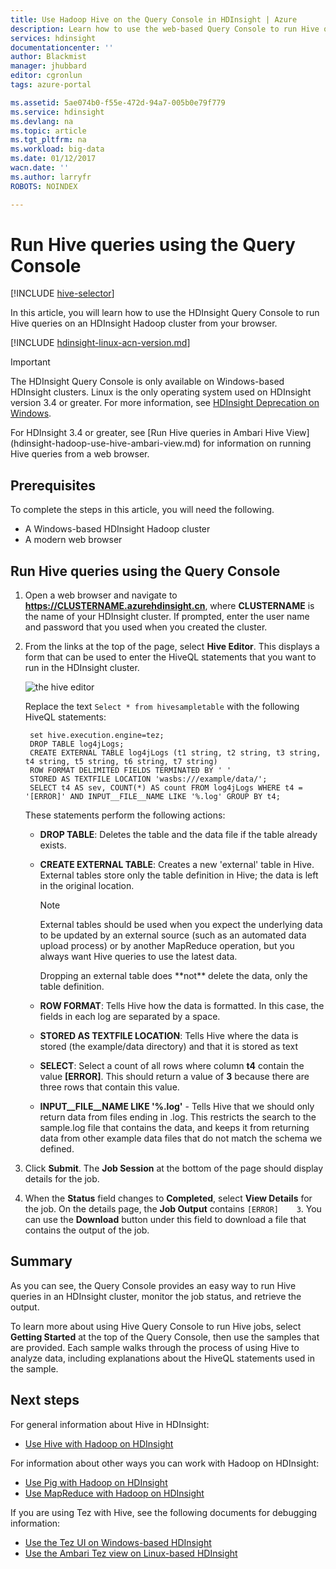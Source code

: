 ```yaml
---
title: Use Hadoop Hive on the Query Console in HDInsight | Azure
description: Learn how to use the web-based Query Console to run Hive queries on an HDInsight Hadoop cluster from your browser.
services: hdinsight
documentationcenter: ''
author: Blackmist
manager: jhubbard
editor: cgronlun
tags: azure-portal

ms.assetid: 5ae074b0-f55e-472d-94a7-005b0e79f779
ms.service: hdinsight
ms.devlang: na
ms.topic: article
ms.tgt_pltfrm: na
ms.workload: big-data
ms.date: 01/12/2017
wacn.date: ''
ms.author: larryfr
ROBOTS: NOINDEX

---
```

# Run Hive queries using the Query Console
[!INCLUDE [hive-selector](../../includes/hdinsight-selector-use-hive.md)]

In this article, you will learn how to use the HDInsight Query Console to run Hive queries on an HDInsight Hadoop cluster from your browser.

[!INCLUDE [hdinsight-linux-acn-version.md](../../includes/hdinsight-linux-acn-version.md)]

> [!IMPORTANT]
> The HDInsight Query Console is only available on Windows-based HDInsight clusters. Linux is the only operating system used on HDInsight version 3.4 or greater. For more information, see [HDInsight Deprecation on Windows](hdinsight-component-versioning.md#hdi-version-32-and-33-nearing-deprecation-date).
><p>
> For HDInsight 3.4 or greater, see [Run Hive queries in Ambari Hive View](hdinsight-hadoop-use-hive-ambari-view.md) for information on running Hive queries from a web browser.

## <a id="prereq"></a>Prerequisites
To complete the steps in this article, you will need the following.

* A Windows-based HDInsight Hadoop cluster
* A modern web browser

## <a id="run"></a> Run Hive queries using the Query Console
1. Open a web browser and navigate to **https://CLUSTERNAME.azurehdinsight.cn**, where **CLUSTERNAME** is the name of your HDInsight cluster. If prompted, enter the user name and password that you used when you created the cluster.
2. From the links at the top of the page, select **Hive Editor**. This displays a form that can be used to enter the HiveQL statements that you want to run in the HDInsight cluster.

    ![the hive editor](./media/hdinsight-hadoop-use-hive-query-console/queryconsole.png)

    Replace the text `Select * from hivesampletable` with the following HiveQL statements:

        set hive.execution.engine=tez;
        DROP TABLE log4jLogs;
        CREATE EXTERNAL TABLE log4jLogs (t1 string, t2 string, t3 string, t4 string, t5 string, t6 string, t7 string)
        ROW FORMAT DELIMITED FIELDS TERMINATED BY ' '
        STORED AS TEXTFILE LOCATION 'wasbs:///example/data/';
        SELECT t4 AS sev, COUNT(*) AS count FROM log4jLogs WHERE t4 = '[ERROR]' AND INPUT__FILE__NAME LIKE '%.log' GROUP BY t4;

    These statements perform the following actions:

    * **DROP TABLE**: Deletes the table and the data file if the table already exists.
    * **CREATE EXTERNAL TABLE**: Creates a new 'external' table in Hive. External tables store only the table definition in Hive; the data is left in the original location.

        > [!NOTE]
        > External tables should be used when you expect the underlying data to be updated by an external source (such as an automated data upload process) or by another MapReduce operation, but you always want Hive queries to use the latest data.
        ><p> 
        > Dropping an external table does **not** delete the data, only the table definition.
        > 
        > 
    * **ROW FORMAT**: Tells Hive how the data is formatted. In this case, the fields in each log are separated by a space.
    * **STORED AS TEXTFILE LOCATION**: Tells Hive where the data is stored (the example/data directory) and that it is stored as text
    * **SELECT**: Select a count of all rows where column **t4** contain the value **[ERROR]**. This should return a value of **3** because there are three rows that contain this value.
    * **INPUT__FILE__NAME LIKE '%.log'** - Tells Hive that we should only return data from files ending in .log. This restricts the search to the sample.log file that contains the data, and keeps it from returning data from other example data files that do not match the schema we defined.
3. Click **Submit**. The **Job Session** at the bottom of the page should display details for the job.
4. When the **Status** field changes to **Completed**, select **View Details** for the job. On the details page, the **Job Output** contains `[ERROR]    3`. You can use the **Download** button under this field to download a file that contains the output of the job.

## <a id="summary"></a>Summary
As you can see, the Query Console provides an easy way to run Hive queries in an HDInsight cluster, monitor the job status, and retrieve the output.

To learn more about using Hive Query Console to run Hive jobs, select **Getting Started** at the top of the Query Console, then use the samples that are provided. Each sample walks through the process of using Hive to analyze data, including explanations about the HiveQL statements used in the sample.

## <a id="nextsteps"></a>Next steps
For general information about Hive in HDInsight:

* [Use Hive with Hadoop on HDInsight](hdinsight-use-hive.md)

For information about other ways you can work with Hadoop on HDInsight:

* [Use Pig with Hadoop on HDInsight](hdinsight-use-pig.md)
* [Use MapReduce with Hadoop on HDInsight](hdinsight-use-mapreduce.md)

If you are using Tez with Hive, see the following documents for debugging information:

* [Use the Tez UI on Windows-based HDInsight](hdinsight-debug-tez-ui.md)
* [Use the Ambari Tez view on Linux-based HDInsight](hdinsight-debug-ambari-tez-view.md)

[1]: ../HDInsight/hdinsight-hadoop-visual-studio-tools-get-started.md

[hdinsight-sdk-documentation]: http://msdn.microsoft.com/zh-cn/library/dn479185.aspx

[azure-purchase-options]: https://www.azure.cn/pricing/overview/
[azure-member-offers]: https://www.azure.cn/pricing/member-offers/
[azure-trial]: https://www.azure.cn/pricing/1rmb-trial/

[apache-tez]: http://tez.apache.org
[apache-hive]: http://hive.apache.org/
[apache-log4j]: http://zh.wikipedia.org/wiki/Log4j
[hive-on-tez-wiki]: https://cwiki.apache.org/confluence/display/Hive/Hive+on+Tez
[import-to-excel]: /azure/hdinsight-connect-excel-power-query/

[hdinsight-use-oozie]: hdinsight-use-oozie.md
[hdinsight-analyze-flight-data]: hdinsight-analyze-flight-delay-data.md

[hdinsight-storage]: hdinsight-hadoop-use-blob-storage.md

[hdinsight-provision]: hdinsight-provision-clusters.md
[hdinsight-submit-jobs]: hdinsight-submit-hadoop-jobs-programmatically.md
[hdinsight-upload-data]: hdinsight-upload-data.md
[hdinsight-get-started]: hdinsight-hadoop-linux-tutorial-get-started.md

[Powershell-install-configure]: https://docs.microsoft.com/powershell/azureps-cmdlets-docs
[powershell-here-strings]: http://technet.microsoft.com/zh-cn/library/ee692792.aspx

[img-hdi-hive-powershell-output]: ./media/hdinsight-use-hive/HDI.Hive.PowerShell.Output.png